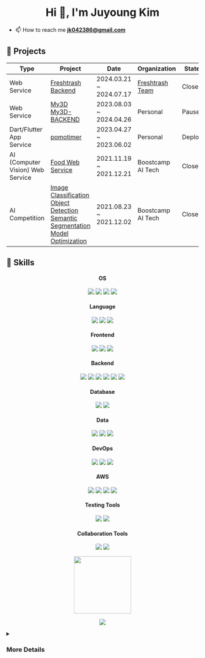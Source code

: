 <h1 align="center">Hi 👋, I'm Juyoung Kim</h1>

- 📫 How to reach me **jk042386@gmail.com**

<h2 align="left">🧩 Projects</h2>

| Type | Project  | Date  | Organization  | State |
|---|---|---|---|---|
| Web Service | [Freshtrash Backend](https://github.com/fresh-trash-project/fresh-trash-backend) | 2024.03.21 ~ 2024.07.17 | [Freshtrash Team](https://github.com/fresh-trash-project) | Close |
| Web Service | [My3D](https://github.com/JadeKim042386/My3d) <br> [My3D-BACKEND](https://github.com/JadeKim042386/My3d-BACKEND) | 2023.08.03 ~ 2024.04.26 | Personal | Pause |
| Dart/Flutter App Service | [pomotimer](https://github.com/JadeKim042386/pomotimer) | 2023.04.27 ~ 2023.06.02 | Personal | Deploy |
| AI (Computer Vision) Web Service | [Food Web Service](https://github.com/JadeKim042386/final-project-level3-cv-18)  | 2021.11.19 ~ 2021.12.21 | Boostcamp AI Tech | Close |
| AI Competition | [Image Classification](https://github.com/JadeKim042386/image-classification-level1-09) <br> [Object Detection](https://github.com/JadeKim042386/object-detection-level2-cv-17) <br> [Semantic Segmentation](https://github.com/JadeKim042386/semantic-segmentation-level2-cv-17) <br> [Model Optimization](https://github.com/JadeKim042386/model-optimization-level3-cv-17) | 2021.08.23 ~ 2021.12.02 |  Boostcamp AI Tech | Close |

<h2 align="left">🔧 Skills</h2>

<h4 align="center"><strong>OS</strong></h4>
<p align="center">
  <img src="https://img.shields.io/badge/Linux-FCC624?style=flat&logo=linux&logoColor=black">
  <img src="https://img.shields.io/badge/Ubuntu-E95420?style=flat&logo=ubuntu&logoColor=white">
  <img src="https://img.shields.io/badge/macOS-000000?style=flat&logo=apple&logoColor=white">
  <img src="https://img.shields.io/badge/Windows-0078D6?style=flat&logo=windows&logoColor=white">
</p>

<h4 align="center"><strong>Language</strong></h4>
<p align="center">
  <img src="https://img.shields.io/badge/Java-ED8B00?style=flat&logo=openjdk&logoColor=white">
  <img src="https://img.shields.io/badge/Python-3776AB?style=flat&logo=python&logoColor=white">
  <img src="https://img.shields.io/badge/JavaScript-F7DF1E?style=flat&logo=javascript&logoColor=black">
</p>

<h4 align="center"><strong>Frontend</strong></h4>
<p align="center">
  <img src="https://img.shields.io/badge/HTML-e34c26?style=flat&logo=html5&logoColor=white">
  <img src="https://img.shields.io/badge/CSS-563d7c?&style=flat&logo=css3&logoColor=white">
  <img src="https://img.shields.io/badge/Bootstrap-7952B3?style=flat&logo=bootstrap&logoColor=white">
</p>

<h4 align="center"><strong>Backend</strong></h4>
<p align="center">
  <img src="https://img.shields.io/badge/Spring-6DB33F?style=flat&logo=spring&logoColor=white">
  <img src="https://img.shields.io/badge/SpringSecurity-6DB33F?style=flat&logo=springsecurity&logoColor=white">
  <img src="https://img.shields.io/badge/Nginx-009639?style=flat&logo=nginx&logoColor=white">
  <img src="https://img.shields.io/badge/Thymleaf-005F0F?style=flat&logo=thymeleaf&logoColor=white">
  <img src="https://img.shields.io/badge/RabbitMQ-FF6600?style=flat&logo=rabbitmq&logoColor=white">
  <img src="https://img.shields.io/badge/FastAPI-005571?style=flat&logo=fastapi&logoColor=white">
</p>

<h4 align="center"><strong>Database</strong></h4>
<p align="center">
  <img src="https://img.shields.io/badge/MySQL-4479A1?style=flat&logo=mysql&logoColor=white">
  <img src="https://img.shields.io/badge/PostgreSQL-4169E1?style=flat&logo=postgresql&logoColor=white">
</p>

<h4 align="center"><strong>Data</strong></h4>
<p align="center">
  <img src="https://img.shields.io/badge/Prometheus-E6522C?style=flat&logo=prometheus&logoColor=white">
  <img src="https://img.shields.io/badge/Grafana-F46800?style=flat&logo=grafana&logoColor=white">
  <img src="https://img.shields.io/badge/Pytorch-EE4C2C?style=flat&logo=pytorch&logoColor=white">
</p>

<h4 align="center"><strong>DevOps</strong></h4>
<p align="center">
  <img src="https://img.shields.io/badge/Github-181717?style=flat&logo=github&logoColor=white">
  <img src="https://img.shields.io/badge/Docker-2496ED?style=flat&logo=docker&logoColor=white">
  <img src="https://img.shields.io/badge/GithubActions-2088FF?style=flat&logo=githubactions&logoColor=white">
</p>

<h4 align="center"><strong>AWS</strong></h4>
<p align="center">
  <img src="https://img.shields.io/badge/EC2-FF9900?style=flat&logo=amazonec2&logoColor=white">
  <img src="https://img.shields.io/badge/S3-569A31?style=flat&logo=amazons3&logoColor=white">
  <img src="https://img.shields.io/badge/RDS-527FFF?style=flat&logo=amazonrds&logoColor=white">
  <img src="https://img.shields.io/badge/ElastiCache-C925D1?style=flat&logo=amazonelasticache&logoColor=white">
</p>

<h4 align="center"><strong>Testing Tools</strong></h4>
<p align="center">
  <img src="https://img.shields.io/badge/CodeCov-F01F7A?style=flat&logo=codecov&logoColor=white">
  <img src="https://img.shields.io/badge/Jmeter-D22128?style=flat&logo=apachejmeter&logoColor=white">
</p>

<h4 align="center"><strong>Collaboration Tools</strong></h4>
<p align="center">
  <img src="https://img.shields.io/badge/Discord-5865F2?style=flat&logo=discord&logoColor=white">
  <img src="https://img.shields.io/badge/Slack-4A154B?style=flat&logo=slack&logoColor=white">
</p>

<p align="center">
  <a href="https://github.com/anuraghazra/github-readme-stats">
    <img align="center" height=150 src="https://github-readme-stats.vercel.app/api?username=JadeKim042386"/>
  </a>
</p>

<p align="center">
  <a href="https://solved.ac/holmes9921/">
    <img align="center" src="http://mazassumnida.wtf/api/v2/generate_badge?boj=holmes9921"/>
  </a>
</p>

<details>
<summary><h3>More Details</h3></summary>

<h3 align="left">Certificate</h3>

| Name  | Date  | Organization  |
|---|---|---|
| Engineer Information Processing | 2024.07.18 | Human Resources Development Service of Korea |
| AIDE Level-1  | 2023.02.07 | Korea Artificial Intelligence Association Qualification Center |
| [TensorFlow Developer](https://www.credential.net/1fd6e6f3-6ac7-4247-9fb3-1393c4405c33#gs.f4jpqz)  | 2021.08.16 ~ 2024.08.16  |  TensorFlow |
| Industrial Engineer Machinery Design |  2017.11.24  |  Human Resources Development Service of Korea |
| Industrial Engineer Computer Aided Manufacturing  | 2017.07.14 | Human Resources Development Service of Korea |
| Craftsman Information Equipment Operation | 2017.04.26 | Human Resources Development Service of Korea |
| Craftsman Information Processing | 2017.02.15 | Human Resources Development Service of Korea |

<h3 align="left">History</h3>

| Task  | Date  | Contents  |
|---|---|---|
| Plumbing Design  | 2018.01 ~ 2018.12  |  SK hynix - MF Project |
| Plumbing Design |  2018.12 ~ 2019.03  |  SK hynix - Wuxi Project |
| 3D Modeling  | 2019.07 ~  2019.11 | Air Quality Control Systems(Desulfurization, Denitrification) |
| 3D Modeling | 2019.11 ~ 2020.07 | Thermoelectric Power Plant |
| Skid Design | 2021.01 ~ 2021.05 | Kurita - Y7 Project |
| External Activity | 2021.08 ~ 2021.12 | [Boostcamp AI Tech](https://boostcamp.connect.or.kr/) - Computer Vision |
| OCR R&D | 2022.03 ~ 2023.03 | [zezedu](https://zezedu.com/) |
</details>
